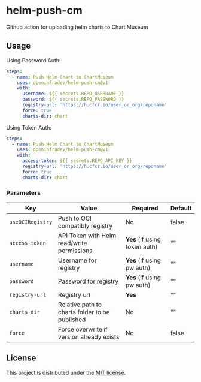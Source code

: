 # helm-push-cm
Github action for uploading helm charts to Chart Museum

## Usage

Using Password Auth:
```yaml
steps:
  - name: Push Helm Chart to ChartMuseum
    uses: openinfradev/helm-push-cm@v1
    with:
      username: ${{ secrets.REPO_USERNAME }}
      password: ${{ secrets.REPO_PASSWORD }}
      registry-url: 'https://h.cfcr.io/user_or_org/reponame'
      force: true
      charts-dir: chart
```

Using Token Auth:
```yaml
steps:
  - name: Push Helm Chart to ChartMuseum
    uses: openinfradev/helm-push-cm@v1
    with:
      access-token: ${{ secrets.REPO_API_KEY }}
      registry-url: 'https://h.cfcr.io/user_or_org/reponame'
      force: true
      charts-dir: chart
```

### Parameters

| Key | Value                                                                                       | Required | Default |
| ------------- |---------------------------------------------------------------------------------------------| ------------- | ------------- |
| `useOCIRegistry` | Push to OCI compatibly registry                                                             | No | false |
| `access-token` | API Token with Helm read/write permissions                                                  | **Yes** (if using token auth) | "" |
| `username` | Username for registry                                                                       | **Yes** (if using pw auth) | "" |
| `password` | Password for registry                                                                       | **Yes** (if using pw auth) | "" |
| `registry-url` | Registry url                                                                                | **Yes** | "" |
| `charts-dir` | Relative path to charts folder to be published                                               | No | "" |
| `force` | Force overwrite if version already exists                                                   | No | false |

## License

This project is distributed under the [MIT license](LICENSE).

